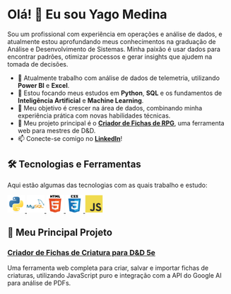 # Olá! 👋 Eu sou Yago Medina

Sou um profissional com experiência em operações e análise de dados, e atualmente estou aprofundando meus conhecimentos na graduação de Análise e Desenvolvimento de Sistemas. Minha paixão é usar dados para encontrar padrões, otimizar processos e gerar insights que ajudem na tomada de decisões.

- 🔭 Atualmente trabalho com análise de dados de telemetria, utilizando **Power BI** e **Excel**.
- 🌱 Estou focando meus estudos em **Python**, **SQL** e os fundamentos de **Inteligência Artificial** e **Machine Learning**.
- 🎯 Meu objetivo é crescer na área de dados, combinando minha experiência prática com novas habilidades técnicas.
- 🚀 Meu projeto principal é o **[Criador de Fichas de RPG](https://github.com/MahoragaX/Fichas-de-criaturas-de-D-D-5e)**, uma ferramenta web para mestres de D&D.
- 📫 Conecte-se comigo no **[LinkedIn](https://www.linkedin.com/in/yago-medina-dados/)**!

## 🛠️ Tecnologias e Ferramentas

Aqui estão algumas das tecnologias com as quais trabalho e estudo:

<p align="left">
  <a href="https://www.python.org" target="_blank" rel="noreferrer"> <img src="https://raw.githubusercontent.com/devicons/devicon/master/icons/python/python-original.svg" alt="python" width="40" height="40"/> </a>
  <a href="https://www.mysql.com/" target="_blank" rel="noreferrer"> <img src="https://raw.githubusercontent.com/devicons/devicon/master/icons/mysql/mysql-original-wordmark.svg" alt="mysql" width="40" height="40"/> </a>
  <a href="https://developer.mozilla.org/en-US/docs/Web/HTML" target="_blank" rel="noreferrer"> <img src="https://raw.githubusercontent.com/devicons/devicon/master/icons/html5/html5-original-wordmark.svg" alt="html5" width="40" height="40"/> </a>
  <a href="https://developer.mozilla.org/en-US/docs/Web/CSS" target="_blank" rel="noreferrer"> <img src="https://raw.githubusercontent.com/devicons/devicon/master/icons/css3/css3-original-wordmark.svg" alt="css3" width="40" height="40"/> </a>
  <a href="https://developer.mozilla.org/en-US/docs/Web/JavaScript" target="_blank" rel="noreferrer"> <img src="https://raw.githubusercontent.com/devicons/devicon/master/icons/javascript/javascript-original.svg" alt="javascript" width="40" height="40"/> </a>
</p>

## 🚀 Meu Principal Projeto

### [Criador de Fichas de Criatura para D&D 5e](link-para-o-seu-repositorio)

Uma ferramenta web completa para criar, salvar e importar fichas de criaturas, utilizando JavaScript puro e integração com a API do Google AI para análise de PDFs.
